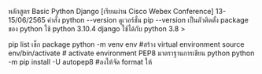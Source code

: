 หลักสูตร Basic Python Django [เรียนผ่าน Cisco Webex Conference]
13-15/06/2565
คำสั่ง
python --version ดูเวอร์ชั่น
pip --version เป็นตัวติดตั้ง package ของ python
ใช้ python 3.10.4
django ใช้ได้กับ python 3.8 >

pip list เช็ก package
python -m venv env #สร้าง virtual environment
source env/bin/activate # activate environment
PEP8  มาตราฐานการเขียน python
python -m  pip install -U  autopep8   #ลงให้จัด format ให้

